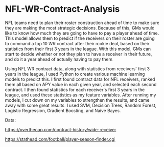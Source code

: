 # NFL-WR-Contract-Analysis
NFL teams need to plan their roster construction ahead of time to make sure they are making the most strategic decisions. Because of this, GMs would like to know how much they are going to have to pay a player ahead of time. This model allows them to predict if the receivers on their roster are going to command a top 10 WR contract after their rookie deal, based on their statistics from their first 3 years in the league. With this model, GMs can start to decide whether or not they plan to have a receiver in their future, and do it a year ahead of actually having to pay them.

Using NFL WR contract data, along with statistics from receivers' first 3 years in the league, I used Python to create various machine learning models to predict this. I first found contract data for NFL receivers, ranked them all based on APY value in each given year, and selected each second contract. I then found statistics for each receiver's first 3 years in the league, and used these statistics as my feature variables. After running my models, I cut down on my variables to strengthen the results, and came away with some great results. I used SVM, Decision Trees, Random Forest, Logistic Regression, Gradient Boosting, and Naive Bayes.

Data: 

https://overthecap.com/contract-history/wide-receiver

https://stathead.com/football/player-season-finder.cgi
